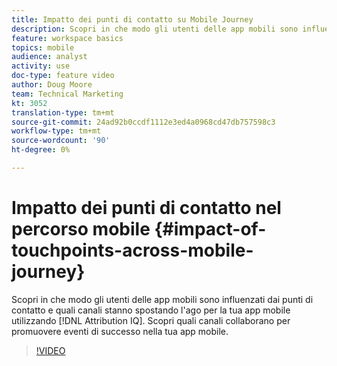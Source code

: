 ```yaml
---
title: Impatto dei punti di contatto su Mobile Journey
description: Scopri in che modo gli utenti delle app mobili sono influenzati dai punti di contatto e quali canali stanno spostando l'ago per la tua app mobile utilizzando  Attribution IQ. Scopri quali canali collaborano per promuovere eventi di successo nella tua app mobile.
feature: workspace basics
topics: mobile
audience: analyst
activity: use
doc-type: feature video
author: Doug Moore
team: Technical Marketing
kt: 3052
translation-type: tm+mt
source-git-commit: 24ad92b0ccdf1112e3ed4a0968cd47db757598c3
workflow-type: tm+mt
source-wordcount: '90'
ht-degree: 0%

---
```



# Impatto dei punti di contatto nel percorso mobile {#impact-of-touchpoints-across-mobile-journey}

Scopri in che modo gli utenti delle app mobili sono influenzati dai punti di contatto e quali canali stanno spostando l&#39;ago per la tua app mobile utilizzando [!DNL Attribution IQ]. Scopri quali canali collaborano per promuovere eventi di successo nella tua app mobile.

>[!VIDEO](https://video.tv.adobe.com/v/27827/?quality=12)
